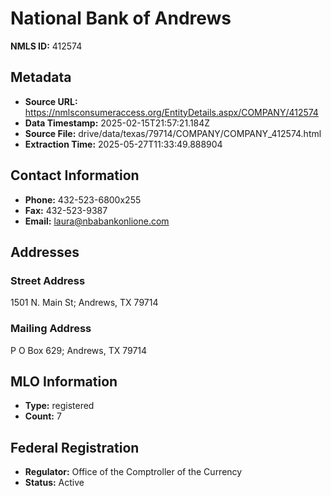 # National Bank of Andrews

**NMLS ID:** 412574

## Metadata
- **Source URL:** https://nmlsconsumeraccess.org/EntityDetails.aspx/COMPANY/412574
- **Data Timestamp:** 2025-02-15T21:57:21.184Z
- **Source File:** drive/data/texas/79714/COMPANY/COMPANY_412574.html
- **Extraction Time:** 2025-05-27T11:33:49.888904

## Contact Information
- **Phone:** 432-523-6800x255
- **Fax:** 432-523-9387
- **Email:** laura@nbabankonlione.com

## Addresses
### Street Address
1501 N. Main St; Andrews, TX 79714

### Mailing Address
P O Box 629; Andrews, TX 79714

## MLO Information
- **Type:** registered
- **Count:** 7

## Federal Registration
- **Regulator:** Office of the Comptroller of the Currency
- **Status:** Active
